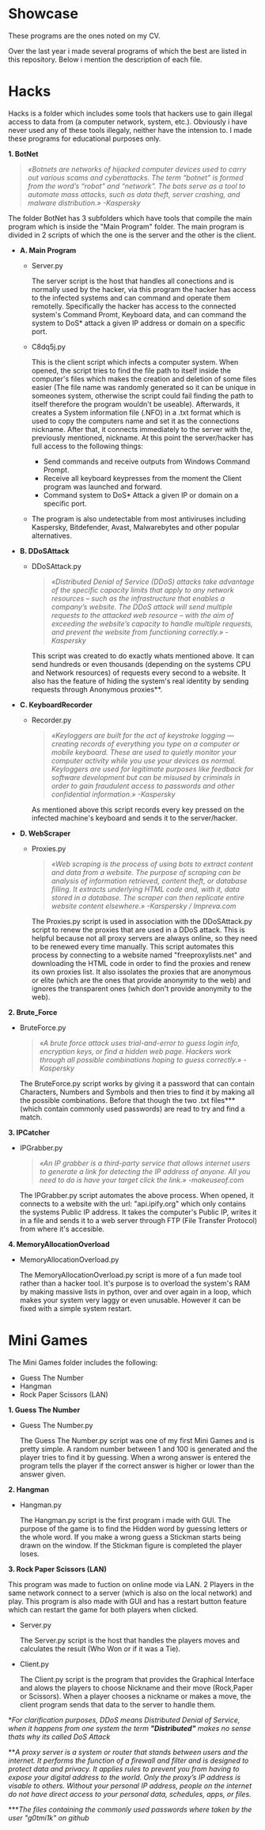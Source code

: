 # Showcase
These programs are the ones noted on my CV.

Over the last year i made several programs of which the best are listed in this repository. Below i mention the description of each file.

# Hacks

Hacks is a folder which includes some tools that hackers use to gain illegal access to data from (a computer network, system, etc.). Obviously i have never used any of these tools illegaly, neither have the intension to. I made these programs for educational purposes only.

**1. BotNet**

> *«Botnets are networks of hijacked computer devices used to carry out various scams and cyberattacks. The term “botnet” is formed from the word’s “robot” and “network”. The bots serve as a tool to automate mass attacks, such as data theft, server crashing, and malware distribution.» -Kaspersky*

The folder BotNet has 3 subfolders which have tools that compile the main program which is inside the "Main Program" folder. The main program is divided in 2 scripts of which the one is the server and the other is the client.

- **A. Main Program**
  
   - Server.py

      The server script is the host that handles all conections and is normally used by the hacker, via this program the hacker has access to the infected systems and can command and operate them remotelly. Specifically the hacker has access to the connected system's Command Promt, Keyboard data, and can command the system to DoS* attack a given IP address or domain on a specific port.
  
   - C8dq5j.py

      This is the client script which infects a computer system. When opened, the script tries to find the file path to itself inside the computer's files which makes the creation and deletion of some files easier (The file name was randomly generated so it can be unique in someones system, otherwise the script could fail finding the path to itself therefore the program wouldn't be useable). Afterwards, it creates a System information file (.NFO) in a .txt format which is used to copy the computers name and set it as the connections nickname. After that, it connects immediately to the server with the, previously mentioned, nickname. At this point the server/hacker has full access to the following things:
      - Send commands and receive outputs from Windows Command Prompt.
      - Receive all keyboard keypresses from the moment the Client program was launched and forward.
      - Command system to DoS* Attack a given IP or domain on a specific port.

  - The program is also undetectable from most antiviruses including Kaspersky, Bitdefender, Avast, Malwarebytes and other popular alternatives.


- **B. DDoSAttack**

  - DDoSAttack.py 

    > *«Distributed Denial of Service (DDoS) attacks take advantage of the specific capacity limits that apply to any network resources – such as the infrastructure that enables a company’s website. The DDoS attack will send multiple requests to the attacked web resource – with the aim of exceeding the website’s capacity to handle multiple requests, and prevent the website from functioning correctly.» -Kaspersky*

    This script was created to do exactly whats mentioned above. It can send hundreds or even thousands (depending on the systems CPU and Network resources) of requests every second to a website. It also has the feature of hiding the system's real identity by sending requests through Anonymous proxies**.

- **C. KeyboardRecorder**

  - Recorder.py

    > *«Keyloggers are built for the act of keystroke logging — creating records of everything you type on a computer or mobile keyboard. These are used to quietly monitor your computer activity while you use your devices as normal. Keyloggers are used for legitimate purposes like feedback for software development but can be misused by criminals in order to gain fraudulent access to passwords and other confidential information.» -Kaspersky*

    As mentioned above this script records every key pressed on the infected machine's keyboard and sends it to the server/hacker.

- **D. WebScraper**

  - Proxies.py

    > *«Web scraping is the process of using bots to extract content and data from a website. The purpose of scraping can be analysis of information retrieved, content theft, or database filling. It extracts underlying HTML code and, with it, data stored in a database. The scraper can then replicate entire website content elsewhere.» -Karspersky / Impreva.com*

    The Proxies.py script is used in association with the DDoSAttack.py script to renew the proxies that are used in a DDoS attack. This is helpful because not all proxy servers are always online, so they need to be renewed every time manually. This script automates this process by connecting to a website named "freeproxylists.net" and downloading the HTML code in order to find the proxies and renew its own proxies list. It also issolates the proxies that are anonymous or elite (which are the ones that provide anonymity to the web) and ignores the transparent ones (which don't provide anonymity to the web).



**2. Brute_Force**

- BruteForce.py
  > *«A brute force attack uses trial-and-error to guess login info, encryption keys, or find a hidden web page. Hackers work through all possible combinations hoping to guess correctly.» -Kaspersky*

  The BruteForce.py script works by giving it a password that can contain Characters, Numbers and Symbols and then tries to find it by making all the possible combinations. Before that though the two .txt files*** (which contain commonly used passwords) are read to try and find a match.

**3. IPCatcher**

- IPGrabber.py
  > *«An IP grabber is a third-party service that allows internet users to generate a link for detecting the IP address of anyone. All you need to do is have your target click the link.» -makeuseof.com*

  The IPGrabber.py script automates the above process. When opened, it connects to a website with the url: "api.ipify.org" which only contains the systems Public IP address. It takes the computer's Public IP, writes it in a file and sends it to a web server through FTP (File Transfer Protocol) from where it's accesible.

**4. MemoryAllocationOverload**

- MemoryAllocationOverload.py

  The MemoryAllocationOverload.py script is more of a fun made tool rather than a hacker tool. It's purpose is to overload the system's RAM by making massive lists in python, over and over again in a loop, which makes your system very laggy or even unusable. However it can be fixed with a simple system restart.

# Mini Games

The Mini Games folder includes the following:

- Guess The Number
- Hangman
- Rock Paper Scissors (LAN)


**1. Guess The Number**

- Guess The Number.py

  The Guess The Number.py script was one of my first Mini Games and is pretty simple. A random number between 1 and 100 is generated and the player tries to find it by guessing. When a wrong answer is entered the program tells the player if the correct answer is higher or lower than the answer given.

**2. Hangman**

- Hangman.py

  The Hangman.py script is the first program i made with GUI. The purpose of the game is to find the Hidden word by guessing letters or the whole word. If you make a wrong guess a Stickman starts being drawn on the window. If the Stickman figure is completed the player loses.

**3. Rock Paper Scissors (LAN)**

This program was made to fuction on online mode via LAN. 2 Players in the same network connect to a server (which is also on the local network) and play. This program is also made with GUI and has a restart button feature which can restart the game for both players when clicked.

- Server.py

  The Server.py script is the host that handles the players moves and calculates the result (Who Won or if it was a Tie).

- Client.py

  The Client.py script is the program that provides the Graphical Interface and alows the players to choose Nickname and their move (Rock,Paper or Scissors). When a player chooses a nickname or makes a move, the client program sends that data to the server to handle them.

**For clarification purposes, DDoS means Distributed Denial of Service, when it happens from one system the term **"Distributed"** makes no sense thats why its called DoS Attack*

***A proxy server is a system or router that stands between users and the internet. It performs the function of a firewall and filter and is designed to protect data and privacy. It applies rules to prevent you from having to expose your digital address to the world. Only the proxy’s IP address is visable to others. Without your personal IP address, people on the internet do not have direct access to your personal data, schedules, apps, or files.*

****The files containing the commonly used passwords where taken by the user "g0tmi1k" on github*

